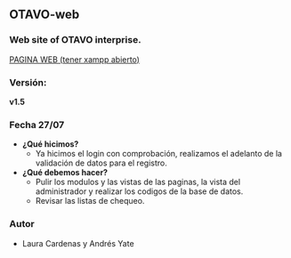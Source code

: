 ## OTAVO-web
### Web site of OTAVO interprise. <br>
[PAGINA WEB (tener xampp abierto)](http://localhost/OTAVO-web/2265974/)

### Versión:
**v1.5**

### Fecha 27/07
- **¿Qué hicimos?**
  - Ya hicimos el login con comprobación, realizamos el adelanto de la validación de datos para el registro.
- **¿Qué debemos hacer?**
  - Pulir los modulos y las vistas de las paginas, la vista del administrador y realizar los codigos de la base de datos.
  - Revisar las listas de chequeo.

### Autor
- Laura Cardenas y Andrés Yate  